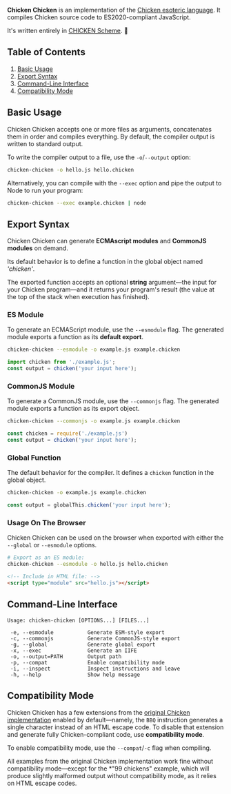 **Chicken Chicken** is an implementation of the [Chicken esoteric language][1]. It compiles Chicken source code to ES2020-compliant JavaScript.

It's written entirely in [CHICKEN Scheme][2]. 🐔

## Table of Contents

1. [Basic Usage](#basic-usage)
2. [Export Syntax](#export-syntax)
3. [Command-Line Interface](#command-line-interface)
4. [Compatibility Mode](#compatibility-mode)

## Basic Usage

Chicken Chicken accepts one or more files as arguments, concatenates them in order and compiles everything. By default, the compiler output is written to standard output.

To write the compiler output to a file, use the `-o`/`--output` option:

```bash
chicken-chicken -o hello.js hello.chicken
```

Alternatively, you can compile with the `--exec` option and pipe the output to Node to run your program:

```bash
chicken-chicken --exec example.chicken | node
```

## Export Syntax

Chicken Chicken can generate **ECMAscript modules** and **CommonJS modules** on demand.

Its default behavior is to define a function in the global object named *'chicken'*.

The exported function accepts an optional **string** argument—the input for your Chicken program—and it returns your program's result (the value at the top of the stack when execution has finished).

### ES Module

To generate an ECMAScript module, use the `--esmodule` flag. The generated module exports a function as its **default export**.

```bash
chicken-chicken --esmodule -o example.js example.chicken
```

```js
import chicken from './example.js';
const output = chicken('your input here');
```

### CommonJS Module

To generate a CommonJS module, use the `--commonjs` flag. The generated module exports a function as its export object.

```bash
chicken-chicken --commonjs -o example.js example.chicken
```

```js
const chicken = require('./example.js')
const output = chicken('your input here');
```

### Global Function

The default behavior for the compiler. It defines a `chicken` function in the global object.

```bash
chicken-chicken -o example.js example.chicken
```

```js
const output = globalThis.chicken('your input here');
```

### Usage On The Browser

Chicken Chicken can be used on the browser when exported with either the `--global` or `--esmodule` options.

```bash
# Export as an ES module:
chicken-chicken --esmodule -o hello.js hello.chicken
```

```html
<!-- Include in HTML file: -->
<script type="module" src="hello.js"></script>
```

## Command-Line Interface

```
Usage: chicken-chicken [OPTIONS...] [FILES...]

 -e, --esmodule           Generate ESM-style export
 -c, --commonjs           Generate CommonJS-style export
 -g, --global             Generate global export
 -x, --exec               Generate an IIFE
 -o, --output=PATH        Output path
 -p, --compat             Enable compatibility mode
 -i, --inspect            Inspect instructions and leave
 -h, --help               Show help message
```

## Compatibility Mode

Chicken Chicken has a few extensions from the [original Chicken implementation][1] enabled by default—namely, the `BBQ` instruction generates a single character instead of an HTML escape code. To disable that extension and generate fully Chicken-compliant code, use **compatibility mode**.

To enable compatibility mode, use the `--compat`/`-c` flag when compiling.

All examples from the original Chicken implementation work fine without compatibility mode—except for the *"99 chickens" example, which will produce slightly malformed output without compatibility mode, as it relies on HTML escape codes.

[1]: https://web.archive.org/web/20180816190122/http://torso.me/chicken
[2]: call-cc.org/
